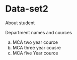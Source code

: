 # Data-set2
About student
<html>
  <head> Department names and cources </head>
  <ol type = a>
  <body>
  <li><p1> MCA two year cource </p1></li>
  <li><p2> MCA three year cousre </p1></li>
  <li><p3> MCA five Year cource </p3></li>
  </ol>
  </body>
  
</html>
